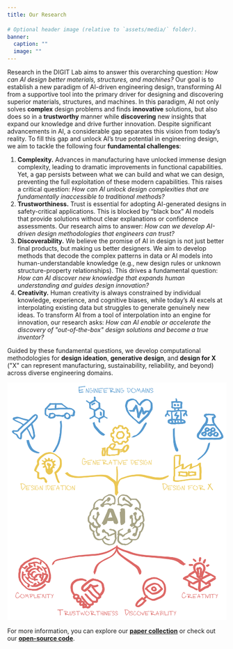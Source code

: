 ```yaml
---
title: Our Research

# Optional header image (relative to `assets/media/` folder).
banner:
  caption: ""
  image: ""
---
```


Research in the DIGIT Lab aims to answer this overarching question: *How can AI design better materials, structures, and machines?* Our goal is to establish a new paradigm of AI-driven engineering design, transforming AI from a supportive tool into the primary driver for designing and discovering superior materials, structures, and machines. In this paradigm, AI not only solves **complex** design problems and finds **innovative** solutions, but also does so in a **trustworthy** manner while **discovering** new insights that expand our knowledge and drive further innovation. Despite significant advancements in AI, a considerable gap separates this vision from today’s reality. To fill this gap and unlock AI’s true potential in engineering design, we aim to tackle the following four **fundamental challenges**:

1. **Complexity.** Advances in manufacturing have unlocked immense design complexity, leading to dramatic improvements in functional capabilities. Yet, a gap persists between what we can build and what we can design, preventing the full exploitation of these modern capabilities. This raises a critical question: *How can AI unlock design complexities that are fundamentally inaccessible to traditional methods?*
2. **Trustworthiness.** Trust is essential for adopting AI-generated designs in safety-critical applications. This is blocked by “black box” AI models that provide solutions without clear explanations or confidence assessments. Our research aims to answer: *How can we develop AI-driven design methodologies that engineers can trust?*
3. **Discoverability.** We believe the promise of AI in design is not just better final products, but making us better designers. We aim to develop methods that decode the complex patterns in data or AI models into human-understandable knowledge (e.g., new design rules or unknown structure-property relationships). This drives a fundamental question: *How can AI discover new knowledge that expands human understanding and guides design innovation?* 
4. **Creativity.** Human creativity is always constrained by individual knowledge, experience, and cognitive biases, while today’s AI excels at interpolating existing data but struggles to generate genuinely new ideas. To transform AI from a tool of interpolation into an engine for innovation, our research asks: *How can AI enable or accelerate the discovery of "out-of-the-box" design solutions and become a true inventor?*

Guided by these fundamental questions, we develop computational methodologies for **design ideation**, **generative design**, and **design for X** ("X" can represent manufacturing, sustainability, reliability, and beyond) across diverse engineering domains.

![alt text](../../assets/media/landing_page_image.png)

For more information, you can explore our [**paper collection**](/publication/) or check out our [**open-source code**](https://www.github.com/DIGITLab23).
